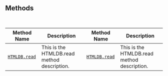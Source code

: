 ## Methods

<br>

| Method Name | Description  | Method Name | Description |
| ---- | ---- | ---- | ---- |
| [`HTMLDB.read`](docs/methods/read.md) | This is the HTMLDB.read method description. | [`HTMLDB.read`](docs/methods/read.md) | This is the HTMLDB.read method description. |

